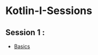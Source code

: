 # Kotlin-I-Sessions

## Session 1 : 
- [Basics](https://github.com/Google-Developers-Sohag/Kotlin-I-Sessions/blob/master/src/kotlinSessions/SessionOne.kt)


